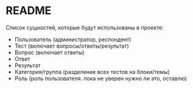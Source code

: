 # README

Список сущностей, которые будут использованы в проекте:
* Пользователь (администратор, респондент)
* Тест (включает вопросы/ответы/результат)
* Вопрос (включает ответы)
* Ответ
* Результат
* Категория/группа (разделение всех тестов на блоки/темы)
* Роль (роль пользователя. пока не уверен нужно ли это, оставлю)
